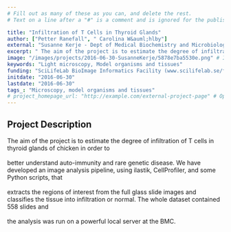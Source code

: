 ```yaml
---
# Fill out as many of these as you can, and delete the rest.
# Text on a line after a "#" is a comment and is ignored for the published page.

title: "Infiltration of T Cells in Thyroid Glands"
author: ["Petter Ranefall", " Carolina W&auml;hlby"]
external: "Susanne Kerje - Dept of Medical Biochemistry and Microbiology, Uppsala University"
excerpt: " The aim of the project is to estimate the degree of infiltration of T cells in thyroid glands of chicken in order to  better understand auto-immunity and rare genetic disease. We have developed an im..."
image: "/images/projects/2016-06-30-SusanneKerje/5878e7ba5530e.png" # Image should be pushed to /images/projects/YYYY-MM-DD-projectid/ before
keywords: "Light microscopy, Model organisms and tissues"
funding: "SciLifeLab BioImage Informatics Facility (www.scilifelab.se/facilities/bioimage-informatics)"
initdate: "2016-06-30"
lastdate: "2016-06-30"
tags_: "Microscopy, model organisms and tissues"
# project_homepage_url: "http://example.com/external-project-page" # Optional external homepage for this project
---
```


## Project Description
 The aim of the project is to estimate the degree of infiltration of T cells in thyroid glands of chicken in order to <br/><br/>better understand auto-immunity and rare genetic disease. We have developed an image analysis pipeline, using ilastik, CellProfiler, and some Python scripts, that <br/><br/>extracts the regions of interest from the full glass slide images and classifies the tissue into infiltration or normal. The whole dataset contained 558 slides and <br/><br/>the analysis was run on a powerful local server at the BMC. 
